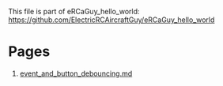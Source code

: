 This file is part of eRCaGuy_hello_world: https://github.com/ElectricRCAircraftGuy/eRCaGuy_hello_world


# Pages

1. [event_and_button_debouncing.md](event_and_button_debouncing.md)

